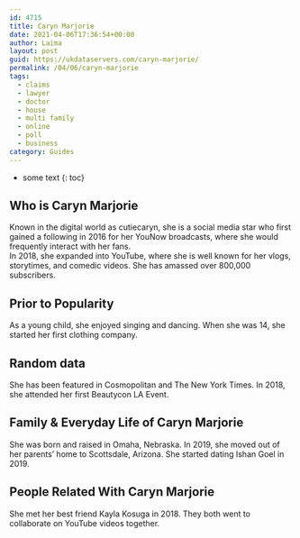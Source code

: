```yaml
---
id: 4715
title: Caryn Marjorie
date: 2021-04-06T17:36:54+00:00
author: Laima
layout: post
guid: https://ukdataservers.com/caryn-marjorie/
permalink: /04/06/caryn-marjorie
tags:
  - claims
  - lawyer
  - doctor
  - house
  - multi family
  - online
  - poll
  - business
category: Guides
---
```


* some text
{: toc}


## Who is Caryn Marjorie
                  
                  
                  
Known in the digital world as cutiecaryn, she is a social media star who first gained a following in 2016 for her YouNow broadcasts, where she would frequently interact with her fans.<br /> In 2018, she expanded into YouTube, where she is well known for her vlogs, storytimes, and comedic videos. She has amassed over 800,000 subscribers.
                  
              
            
              
            
                
                
                
## Prior to Popularity
                  
                  
                  
As a young child, she enjoyed singing and dancing. When she was 14, she started her first clothing company.
                  
              
            
              
            
                
                
                
## Random data
                  
                  
                  
She has been featured in Cosmopolitan and The New York Times. In 2018, she attended her first Beautycon LA Event.
                  
              
            
              
            
                
                
                
## Family & Everyday Life of Caryn Marjorie
                  
                  
                  
She was born and raised in Omaha, Nebraska. In 2019, she moved out of her parents&#8217; home to Scottsdale, Arizona. She started dating Ishan Goel in 2019.
                  
              
            
              
            
                
                
                
## People Related With Caryn Marjorie
                  
                  
                  
She met her best friend Kayla Kosuga in 2018. They both went to collaborate on YouTube videos together. 
                  
              
            
              
            
                
              
            
              
              
            
            
              
            
          
          
          